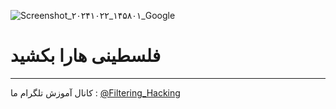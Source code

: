 ![Screenshot_۲۰۲۴۱۰۲۲_۱۴۵۸۰۱_Google](https://github.com/user-attachments/assets/8c8a8ad4-9663-4bfa-8130-befd03a83ca7)
# فلسطینی هارا بکشید
------
کانال آموزش تلگرام ما :
[@Filtering_Hacking](https://t.me/Filtering_Hacking)
